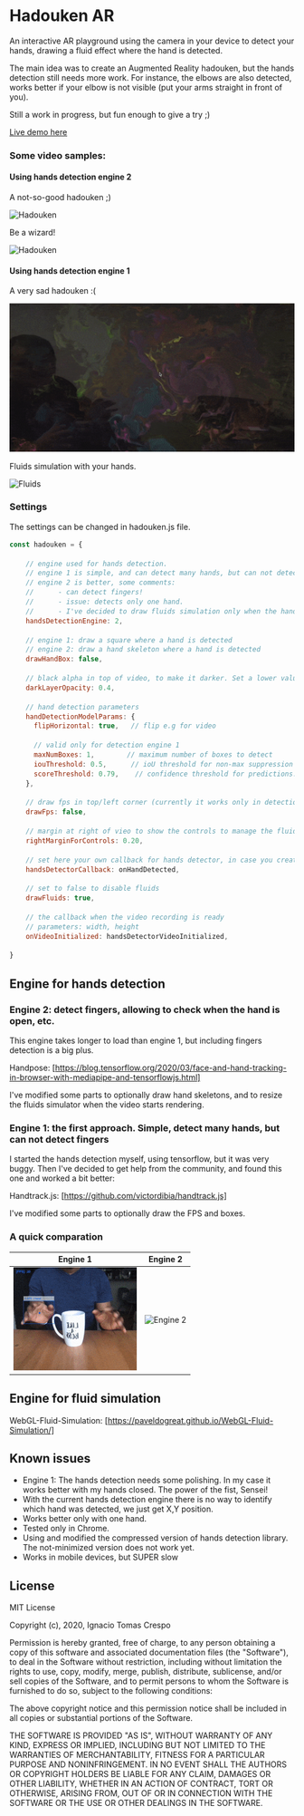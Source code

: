 
# Hadouken AR

An interactive AR playground using the camera in your device to detect your hands, drawing a fluid effect where the hand is detected.

The main idea was to create an Augmented Reality hadouken, but the hands detection still needs more work.
For instance, the elbows are also detected, works better if your elbow is not visible (put your arms straight in front of you).  

Still a work in progress, but fun enough to give a try ;)

[Live demo here](https://ignaciotcrespo.github.io/hadouken-ar/)

### Some video samples:


#### Using hands detection engine 2

A not-so-good hadouken ;)

![Hadouken](videos/hadouken-engine2.gif)

Be a wizard!

![Hadouken](videos/hand-engine2.gif)

#### Using hands detection engine 1

A very sad hadouken :( 

![Hadouken](videos/hadouken1.gif)

Fluids simulation with your hands.

![Fluids](videos/fluids.gif)

### Settings

The settings can be changed in hadouken.js file.
```javascript
const hadouken = {

    // engine used for hands detection.
    // engine 1 is simple, and can detect many hands, but can not detect fingers.
    // engine 2 is better, some comments:
    //      - can detect fingers!
    //      - issue: detects only one hand.
    //      - I've decided to draw fluids simulation only when the hand is open, with the fingers up. It has a "wizard" feeling.
    handsDetectionEngine: 2,

    // engine 1: draw a square where a hand is detected
    // engine 2: draw a hand skeleton where a hand is detected
    drawHandBox: false,

    // black alpha in top of video, to make it darker. Set a lower value to make the video clearer.
    darkLayerOpacity: 0.4,

    // hand detection parameters
    handDetectionModelParams: {
      flipHorizontal: true,   // flip e.g for video

      // valid only for detection engine 1
      maxNumBoxes: 1,        // maximum number of boxes to detect
      iouThreshold: 0.5,      // ioU threshold for non-max suppression
      scoreThreshold: 0.79,    // confidence threshold for predictions.
    },

    // draw fps in top/left corner (currently it works only in detection engine 1)
    drawFps: false,

    // margin at right of vieo to show the controls to manage the fluid effects.
    rightMarginForControls: 0.20,

    // set here your own callback for hands detector, in case you create your own detector.
    handsDetectorCallback: onHandDetected,

    // set to false to disable fluids
    drawFluids: true,

    // the callback when the video recording is ready
    // parameters: width, height
    onVideoInitialized: handsDetectorVideoInitialized,

}
```

## Engine for hands detection

### Engine 2: detect fingers, allowing to check when the hand is open, etc.

This engine takes longer to load than engine 1, but including fingers detection is a big plus.

Handpose: [https://blog.tensorflow.org/2020/03/face-and-hand-tracking-in-browser-with-mediapipe-and-tensorflowjs.html]

I've modified some parts to optionally draw hand skeletons, and to resize the fluids simulator when the video starts rendering.

### Engine 1: the first approach. Simple, detect many hands, but can not detect fingers

I started the hands detection myself, using tensorflow, but it was very buggy.
Then I've decided to get help from the community, and found this one and worked a bit better:

Handtrack.js: [https://github.com/victordibia/handtrack.js]

I've modified some parts to optionally draw the FPS and boxes.

### A quick comparation

Engine 1 | Engine 2
--- | ---
![Engine 1](videos/engine1.gif) | ![Engine 2](videos/hand_trimmed.gif)

## Engine for fluid simulation

WebGL-Fluid-Simulation: [https://paveldogreat.github.io/WebGL-Fluid-Simulation/]

## Known issues

* Engine 1: The hands detection needs some polishing. In my case it works better with my hands closed. The power of the fist, Sensei!
* With the current hands detection engine there is no way to identify which hand was detected, we just get X,Y position.
* Works better only with one hand.
* Tested only in Chrome.
* Using and modified the compressed version of hands detection library. The not-minimized version does not work yet.
* Works in mobile devices, but SUPER slow

## License

MIT License

Copyright (c), 2020, Ignacio Tomas Crespo

Permission is hereby granted, free of charge, to any person obtaining a copy
of this software and associated documentation files (the "Software"), to deal
in the Software without restriction, including without limitation the rights
to use, copy, modify, merge, publish, distribute, sublicense, and/or sell
copies of the Software, and to permit persons to whom the Software is
furnished to do so, subject to the following conditions:

The above copyright notice and this permission notice shall be included in all
copies or substantial portions of the Software.

THE SOFTWARE IS PROVIDED "AS IS", WITHOUT WARRANTY OF ANY KIND, EXPRESS OR
IMPLIED, INCLUDING BUT NOT LIMITED TO THE WARRANTIES OF MERCHANTABILITY,
FITNESS FOR A PARTICULAR PURPOSE AND NONINFRINGEMENT. IN NO EVENT SHALL THE
AUTHORS OR COPYRIGHT HOLDERS BE LIABLE FOR ANY CLAIM, DAMAGES OR OTHER
LIABILITY, WHETHER IN AN ACTION OF CONTRACT, TORT OR OTHERWISE, ARISING FROM,
OUT OF OR IN CONNECTION WITH THE SOFTWARE OR THE USE OR OTHER DEALINGS IN THE
SOFTWARE.
